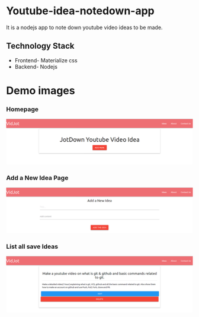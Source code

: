 # Youtube-idea-notedown-app
It is a nodejs app to note down youtube video ideas to be made.
## Technology Stack
- Frontend- Materialize css
- Backend- Nodejs
# Demo images
### Homepage
![Homepage](https://raw.githubusercontent.com/techievivek/Youtube-idea-notedown-app/master/videjot1.png)
### Add a New Idea Page
![Add a New Idea Page](https://raw.githubusercontent.com/techievivek/Youtube-idea-notedown-app/master/videjot2.png)
### List all save Ideas
![List all the saved Idea](https://raw.githubusercontent.com/techievivek/Youtube-idea-notedown-app/master/vidjot3.png)

